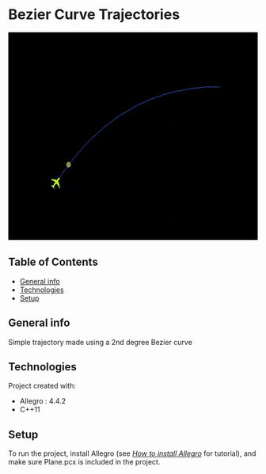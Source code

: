 
# Bezier Curve Trajectories


<p align="center">
  <img width="600" height="420" src="https://github.com/Ethress/Small-Adventures/blob/main/C%2B%2B/Bezier%20Curve%20Trajectories/Images/Gif%20Trajectory.gif">
</p>

## Table of Contents
* [General info](#general-info)
* [Technologies](#technologies)
* [Setup](#setup)


## General info
Simple trajectory made using a 2nd degree Bezier curve

## Technologies
Project created with:
* Allegro : 4.4.2
* C++11

## Setup
To run the project, install Allegro (see [_How to install Allegro_](https://www.example.com) for tutorial), and make sure Plane.pcx is included in the project.
